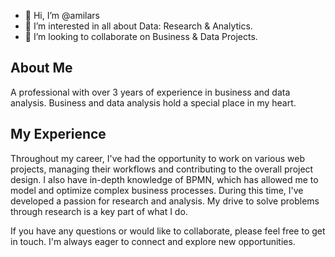 - 👋 Hi, I’m @amilars
- 👀 I’m interested in all about Data: Research & Analytics.
- 💞️ I’m looking to collaborate on Business & Data Projects.

## About Me

A professional with over 3 years of experience in business and data analysis. Business and data analysis hold a special place in my heart.

## My Experience

Throughout my career, I've had the opportunity to work on various web projects, managing their workflows and contributing to the overall project design. I also have in-depth knowledge of BPMN, which has allowed me to model and optimize complex business processes. During this time, I've developed a passion for research and analysis. My drive to solve problems through research is a key part of what I do.

If you have any questions or would like to collaborate, please feel free to get in touch. I'm always eager to connect and explore new opportunities.


<!---
Amilars/Amilars is a ✨ special ✨ repository because its `README.md` (this file) appears on your GitHub profile.
You can click the Preview link to take a look at your changes.
--->
